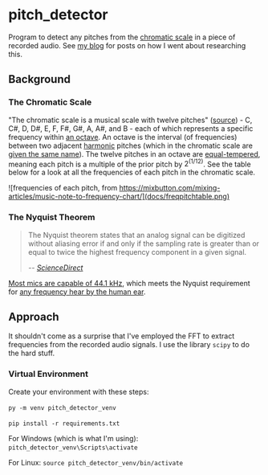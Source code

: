 # pitch_detector
Program to detect any pitches from the [chromatic scale](https://en.wikipedia.org/wiki/Chromatic_scale#:~:text=9%20External%20links-,Definition,12%20of%20the%20available%20pitches.) in a piece of recorded audio. See [my blog](https://reneelearnsthings.blogspot.com/) for posts on how I went about researching this.

## Background
### The Chromatic Scale
"The chromatic scale is a musical scale with twelve pitches" ([source](https://en.wikipedia.org/wiki/Chromatic_scale)) - C, C#, D, D#, E, F, F#, G#, A, A#, and B - each of which represents a specific frequency within [an octave](https://en.wikipedia.org/wiki/Octave). An octave is the interval (of frequencies) between two adjacent [harmonic](https://en.wikipedia.org/wiki/Harmonic#:~:text=In%20physics%2C%20acoustics%2C%20and%20telecommunications,are%20known%20as%20higher%20harmonics.) pitches (which in the chromatic scale are [given the same name](https://en.wikipedia.org/wiki/Chromatic_scale#Notation)). The twelve pitches in an octave are [equal-tempered](https://www.britannica.com/art/equal-temperament), meaning each pitch is a multiple of the prior pitch by $2^(1/12)$. See the table below for a look at all the frequencies of each pitch in the chromatic scale.

![frequencies of each pitch, from https://mixbutton.com/mixing-articles/music-note-to-frequency-chart/](docs/freqpitchtable.png)

### The Nyquist Theorem
> The Nyquist theorem states that an analog signal can be digitized without aliasing error if and only if the sampling rate is greater than or equal to twice the highest frequency component in a given signal.
>
> -- <cite>[ScienceDirect](https://www.google.com/search?q=nyquist+theorem&rlz=1C1ONGR_enUS942US942&oq=nyquist+t&gs_lcrp=EgZjaHJvbWUqCggAEAAYsQMYgAQyCggAEAAYsQMYgAQyBggBEEUYOTIHCAIQABiABDIHCAMQABiABDIHCAQQABiABDIHCAUQABiABDIHCAYQABiABDIHCAcQABiABDIHCAgQABiABDIHCAkQABiABKgCALACAA&sourceid=chrome&ie=UTF-8)</cite>

[Most mics are capable of 44.1 kHz](https://resoundsound.com/sample-rate-bit-depth/), which meets the Nyquist requirement for [any frequency hear by the human ear](https://en.wikipedia.org/wiki/Hearing_range).

## Approach
It shouldn't come as a surprise that I've employed the FFT to extract frequencies from the recorded audio signals. I use the library `scipy` to do the hard stuff.
### Virtual Environment
Create your environment with these steps:

`py -m venv pitch_detector_venv`

`pip install -r requirements.txt`

For Windows (which is what I'm using):
`pitch_detector_venv\Scripts\activate`

For Linux:
`source pitch_detector_venv/bin/activate`